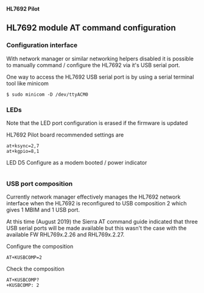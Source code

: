**HL7692 Pilot**

## HL7692 module AT command configuration

### Configuration interface
With network manager or similar networking helpers disabled it is possible to manually command / configure the 
HL7692 via it's USB serial port. 

One way to access the HL7692 USB serial port is by using 
a serial terminal tool like minicom 

```
$ sudo minicom -D /dev/ttyACM0
```


### LEDs
Note that the LED port configuration is erased if the firmware is updated

HL7692 Pilot board recommended settings are 

```
at+ksync=2,7
at+kgpio=8,1
```

LED D5
Configure as a modem booted / power indicator
```  

```
### USB port composition

Currently network manager effectively manages the HL7692 network interface 
when the HL7692 is reconfigured to USB composition 2 which gives 1 MBIM and 1 USB port.  

At this time (August 2019) the Sierra AT command guide indicated that three USB serial ports 
will be made available but this wasn't the case with the available FW RHL769x.2.26 and RHL769x.2.27.

Configure the composition
```
AT+KUSBCOMP=2
```

Check the composition
```
AT+KUSBCOMP?
+KUSBCOMP: 2
```

